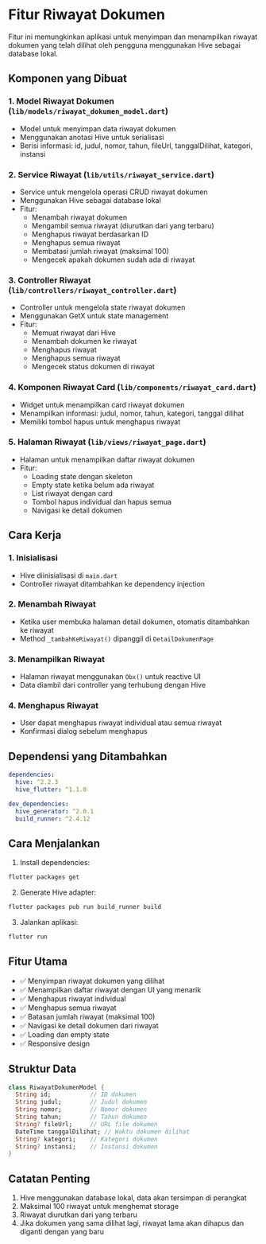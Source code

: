 # Fitur Riwayat Dokumen

Fitur ini memungkinkan aplikasi untuk menyimpan dan menampilkan riwayat dokumen yang telah dilihat oleh pengguna menggunakan Hive sebagai database lokal.

## Komponen yang Dibuat

### 1. Model Riwayat Dokumen (`lib/models/riwayat_dokumen_model.dart`)
- Model untuk menyimpan data riwayat dokumen
- Menggunakan anotasi Hive untuk serialisasi
- Berisi informasi: id, judul, nomor, tahun, fileUrl, tanggalDilihat, kategori, instansi

### 2. Service Riwayat (`lib/utils/riwayat_service.dart`)
- Service untuk mengelola operasi CRUD riwayat dokumen
- Menggunakan Hive sebagai database lokal
- Fitur:
  - Menambah riwayat dokumen
  - Mengambil semua riwayat (diurutkan dari yang terbaru)
  - Menghapus riwayat berdasarkan ID
  - Menghapus semua riwayat
  - Membatasi jumlah riwayat (maksimal 100)
  - Mengecek apakah dokumen sudah ada di riwayat

### 3. Controller Riwayat (`lib/controllers/riwayat_controller.dart`)
- Controller untuk mengelola state riwayat dokumen
- Menggunakan GetX untuk state management
- Fitur:
  - Memuat riwayat dari Hive
  - Menambah dokumen ke riwayat
  - Menghapus riwayat
  - Menghapus semua riwayat
  - Mengecek status dokumen di riwayat

### 4. Komponen Riwayat Card (`lib/components/riwayat_card.dart`)
- Widget untuk menampilkan card riwayat dokumen
- Menampilkan informasi: judul, nomor, tahun, kategori, tanggal dilihat
- Memiliki tombol hapus untuk menghapus riwayat

### 5. Halaman Riwayat (`lib/views/riwayat_page.dart`)
- Halaman untuk menampilkan daftar riwayat dokumen
- Fitur:
  - Loading state dengan skeleton
  - Empty state ketika belum ada riwayat
  - List riwayat dengan card
  - Tombol hapus individual dan hapus semua
  - Navigasi ke detail dokumen

## Cara Kerja

### 1. Inisialisasi
- Hive diinisialisasi di `main.dart`
- Controller riwayat ditambahkan ke dependency injection

### 2. Menambah Riwayat
- Ketika user membuka halaman detail dokumen, otomatis ditambahkan ke riwayat
- Method `_tambahKeRiwayat()` dipanggil di `DetailDokumenPage`

### 3. Menampilkan Riwayat
- Halaman riwayat menggunakan `Obx()` untuk reactive UI
- Data diambil dari controller yang terhubung dengan Hive

### 4. Menghapus Riwayat
- User dapat menghapus riwayat individual atau semua riwayat
- Konfirmasi dialog sebelum menghapus

## Dependensi yang Ditambahkan

```yaml
dependencies:
  hive: ^2.2.3
  hive_flutter: ^1.1.0

dev_dependencies:
  hive_generator: ^2.0.1
  build_runner: ^2.4.12
```

## Cara Menjalankan

1. Install dependencies:
```bash
flutter packages get
```

2. Generate Hive adapter:
```bash
flutter packages pub run build_runner build
```

3. Jalankan aplikasi:
```bash
flutter run
```

## Fitur Utama

- ✅ Menyimpan riwayat dokumen yang dilihat
- ✅ Menampilkan daftar riwayat dengan UI yang menarik
- ✅ Menghapus riwayat individual
- ✅ Menghapus semua riwayat
- ✅ Batasan jumlah riwayat (maksimal 100)
- ✅ Navigasi ke detail dokumen dari riwayat
- ✅ Loading dan empty state
- ✅ Responsive design

## Struktur Data

```dart
class RiwayatDokumenModel {
  String id;           // ID dokumen
  String judul;        // Judul dokumen
  String nomor;        // Nomor dokumen
  String tahun;        // Tahun dokumen
  String? fileUrl;     // URL file dokumen
  DateTime tanggalDilihat; // Waktu dokumen dilihat
  String? kategori;    // Kategori dokumen
  String? instansi;    // Instansi dokumen
}
```

## Catatan Penting

1. Hive menggunakan database lokal, data akan tersimpan di perangkat
2. Maksimal 100 riwayat untuk menghemat storage
3. Riwayat diurutkan dari yang terbaru
4. Jika dokumen yang sama dilihat lagi, riwayat lama akan dihapus dan diganti dengan yang baru 